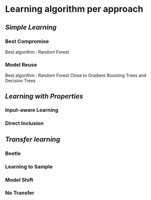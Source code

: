 # Learning algorithm per approach

## *Simple Learning*

### Best Compromise

Best algorithm : Random Forest

### Model Reuse

Best algorithm : Random Forest
Close to Gradient Boosting Trees and Decision Trees

## *Learning with Properties*

### Input-aware Learning

### Direct Inclusion

## *Transfer learning*

### Beetle

### Learning to Sample

### Model Shift

### No Transfer

